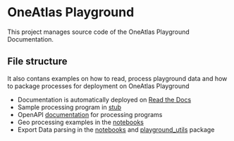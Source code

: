 # OneAtlas Playground

This project manages source code of the OneAtlas Playground Documentation.

## File structure

It also contans examples on how to read, process playground data and how to package processes for deployment on OneAtlas Playground

* Documentation is automatically deployed on [Read the Docs](http://playground-docs.readthedocs.io/)
* Sample processing program in [stub](http://github.com/airbusgeo/playground-docs/tree/master/stub)
* OpenAPI [documentation](https://airbusgeo.github.io/geoapi-viewer/?url=https://raw.githubusercontent.com/airbusgeo/playground-docs/master/api/api_geo_process_v1.0.yaml) for processing programs
* Geo processing examples in the [notebooks](http://github.com/airbusgeo/playground-docs/tree/master/notebooks)
* Export Data parsing in the [notebooks](http://github.com/airbusgeo/playground-docs/tree/master/notebooks) and [playground_utils](http://github.com/airbusgeo/playground-docs/tree/master/playground_utils) package